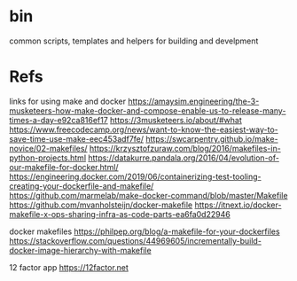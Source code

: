 # bin
common scripts, templates and helpers for building and develpment


# Refs

links for using make and docker
https://amaysim.engineering/the-3-musketeers-how-make-docker-and-compose-enable-us-to-release-many-times-a-day-e92ca816ef17
https://3musketeers.io/about/#what
https://www.freecodecamp.org/news/want-to-know-the-easiest-way-to-save-time-use-make-eec453adf7fe/
https://swcarpentry.github.io/make-novice/02-makefiles/
https://krzysztofzuraw.com/blog/2016/makefiles-in-python-projects.html
https://datakurre.pandala.org/2016/04/evolution-of-our-makefile-for-docker.html/
https://engineering.docker.com/2019/06/containerizing-test-tooling-creating-your-dockerfile-and-makefile/
https://github.com/marmelab/make-docker-command/blob/master/Makefile
https://github.com/mvanholsteijn/docker-makefile
https://itnext.io/docker-makefile-x-ops-sharing-infra-as-code-parts-ea6fa0d22946

docker makefiles
https://philpep.org/blog/a-makefile-for-your-dockerfiles
https://stackoverflow.com/questions/44969605/incrementally-build-docker-image-hierarchy-with-makefile

12 factor app
https://12factor.net
